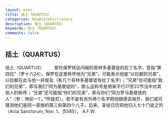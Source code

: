 ```yaml
---
layout: wiki
title: 括土（QUARTUS）
categories: NewBibleDictionary
description: 括土（QUARTUS）
keywords: 括土（QUARTUS）
comments: false
---
```


## 括土（QUARTUS）



括土（QUARTUS）
　　曾托保罗转达问候的哥林多基督徒的拉丁名字，意指“第四位”（罗十六24）。保罗在这里称呼他为“兄弟”，可能表示他是“以拉都的兄弟”，以拉都在此与他一并提及（有几个哥林多基督徒有拉丁名字）；“兄弟”也可能指“我们的兄弟”，即与我们“同为基督徒的”，那么这称号是用来平行21至23节当中对其他人的称呼；“兄弟”还可能指“你们的兄弟”，即与你们“同为罗马基督徒的人”（参：林前一1；*所提尼）。若不是有另外两个名字把他跟德丢隔开，我们或可猜测他们是同一家族的第三和第四个儿子。后来，圣徒日历把他归入七十门徒之列（Acta Sanctorum, Nov. 1，页585）。
A.F.W.




